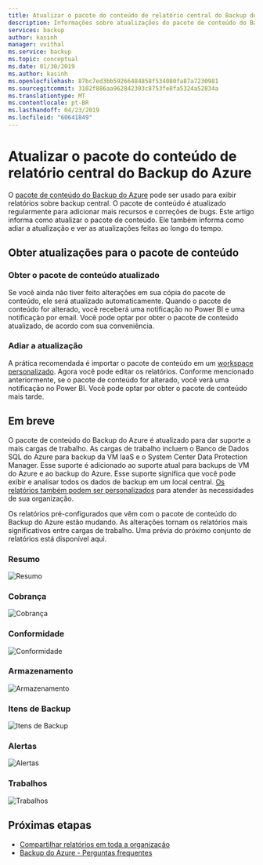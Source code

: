 ```yaml
---
title: Atualizar o pacote do conteúdo de relatório central do Backup do Azure
description: Informações sobre atualizações do pacote de conteúdo do Backup do Azure no Power BI
services: backup
author: kasinh
manager: vvithal
ms.service: backup
ms.topic: conceptual
ms.date: 01/30/2019
ms.author: kasinh
ms.openlocfilehash: 87bc7ed3bb59266484858f534080fa87a7230981
ms.sourcegitcommit: 3102f886aa962842303c8753fe8fa5324a52834a
ms.translationtype: MT
ms.contentlocale: pt-BR
ms.lasthandoff: 04/23/2019
ms.locfileid: "60641849"
---
```

# <a name="update-the-azure-backup-central-reporting-content-pack"></a>Atualizar o pacote do conteúdo de relatório central do Backup do Azure 

O [pacote de conteúdo do Backup do Azure](https://docs.microsoft.com/azure/backup/backup-azure-configure-reports#view-reports-in-power-bi) pode ser usado para exibir relatórios sobre backup central. O pacote de conteúdo é atualizado regularmente para adicionar mais recursos e correções de bugs. Este artigo informa como atualizar o pacote de conteúdo. Ele também informa como adiar a atualização e ver as atualizações feitas ao longo do tempo.

## <a name="get-updates-to-the-content-pack"></a>Obter atualizações para o pacote de conteúdo

### <a name="get-the-updated-content-pack"></a>Obter o pacote de conteúdo atualizado
Se você ainda não tiver feito alterações em sua cópia do pacote de conteúdo, ele será atualizado automaticamente. Quando o pacote de conteúdo for alterado, você receberá uma notificação no Power BI e uma notificação por email. Você pode optar por obter o pacote de conteúdo atualizado, de acordo com sua conveniência. 

### <a name="postpone-the-update"></a>Adiar a atualização
A prática recomendada é importar o pacote de conteúdo em um [workspace personalizado](https://youtu.be/26zyOtyHPJM?t=1m57s). Agora você pode editar os relatórios.
Conforme mencionado anteriormente, se o pacote de conteúdo for alterado, você verá uma notificação no Power BI. Você pode optar por obter o pacote de conteúdo mais tarde. 

## <a name="coming-soon"></a>Em breve
   
O pacote de conteúdo do Backup do Azure é atualizado para dar suporte a mais cargas de trabalho. As cargas de trabalho incluem o Banco de Dados SQL do Azure para backup da VM IaaS e o System Center Data Protection Manager. Esse suporte é adicionado ao suporte atual para backups de VM do Azure e ao backup do Azure. Esse suporte significa que você pode exibir e analisar todos os dados de backup em um local central. [Os relatórios também podem ser personalizados](https://youtu.be/26zyOtyHPJM) para atender às necessidades de sua organização.

Os relatórios pré-configurados que vêm com o pacote de conteúdo do Backup do Azure estão mudando. As alterações tornam os relatórios mais significativos entre cargas de trabalho. Uma prévia do próximo conjunto de relatórios está disponível aqui.

### <a name="summary"></a>Resumo
   
![Resumo](./media/backup-azure-central-reporting/AzBackup-Central-Reporting-Summary.png)

### <a name="billing"></a>Cobrança

![Cobrança](./media/backup-azure-central-reporting/AzBackup-Central-Reporting-Billing.png)

### <a name="compliance"></a>Conformidade

![Conformidade](./media/backup-azure-central-reporting/AzBackup-Central-Reporting-Compliance.png)

### <a name="storage"></a>Armazenamento

![Armazenamento](./media/backup-azure-central-reporting/AzBackup-Central-Reporting-Storage.png)

### <a name="backup-items"></a>Itens de Backup
![Itens de Backup](./media/backup-azure-central-reporting/AzBackup-Central-Reporting-BackupItem.png)

### <a name="alerts"></a>Alertas

![Alertas](./media/backup-azure-central-reporting/AzBackup-Central-Reporting-Alerts.png)

### <a name="jobs"></a>Trabalhos

![Trabalhos](./media/backup-azure-central-reporting/AzBackup-Central-Reporting-Jobs.png)
    

## <a name="next-steps"></a>Próximas etapas

* [Compartilhar relatórios em toda a organização](https://youtu.be/26zyOtyHPJM)
* [Backup do Azure - Perguntas frequentes](backup-azure-backup-faq.md)
